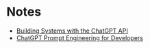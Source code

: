 # Notes

- [Building Systems with the ChatGPT API](https://github.com/JakubMrozek/notes/blob/main/building-systems-with-the-ChatGPT-API.md)
- [ChatGPT Prompt Engineering for Developers](https://github.com/JakubMrozek/notes/blob/main/ChatGPT-prompt-engineering-for-developers.md)
